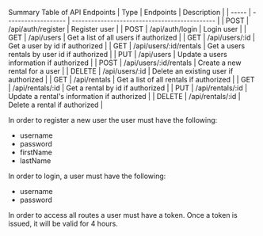 Summary Table of API Endpoints
| Type      | Endpoints                 | Description                                   |
| -----     | -------------------       | --------------------------------------------- |
| POST      | /api/auth/register        | Register user                                 |
| POST      | /api/auth/login           | Login user                                    |
| GET       | /api/users                | Get a list of all users if authorized         |
| GET       | /api/users/:id            | Get a user by id if authorized                |
| GET       | /api/users/:id/rentals    | Get a users rentals by user id if authorized  |
| PUT       | /api/users                | Update a users information if authorized      |
| POST      | /api/users/:id/rentals    | Create a new rental for a user                |
| DELETE    | /api/users/:id            | Delete an existing user if authorized         |
| GET       | /api/rentals              | Get a list of all rentals if authorized       |
| GET       | /api/rentals/:id          | Get a rental by id if authorized              |
| PUT       | /api/rentals/:id          | Update a rental's information if authorized   |
| DELETE    | /api/rentals/:id          | Delete a rental if authorized                 |

In order to register a new user the user must have the following:
- username
- password
- firstName
- lastName

In order to login, a user must have the following:
- username
- password

In order to access all routes a user must have a token. Once a token is issued, it will be valid for 4 hours.